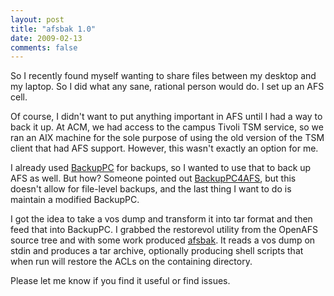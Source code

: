 ```yaml
---
layout: post
title: "afsbak 1.0"
date: 2009-02-13
comments: false
---
```

So I recently found myself wanting to share files between my desktop and my
laptop. So I did what any sane, rational person would do. I set up an AFS
cell.




Of course, I didn't want to put anything important in AFS until I had a way to
back it up. At ACM, we had access to the campus Tivoli TSM service, so we
ran an AIX machine for the sole purpose of using the old version of the TSM
client that had AFS support. However, this wasn't exactly an option for me.




I already used [BackupPC][0] for backups, so
I wanted to use that to back up AFS as well. But how? Someone pointed out
[BackupPC4AFS][1], but this
doesn't allow for file-level backups, and the last thing I want to do is
maintain a modified BackupPC.




I got the idea to take a vos dump and transform it into tar format and then feed
that into BackupPC. I grabbed the restorevol utility from the OpenAFS source
tree and with some work produced
[afsbak][2]. It reads a vos dump
on stdin and produces a tar archive, optionally producing shell scripts that
when run will restore the ACLs on the containing directory.




Please let me know if you find it useful or find issues.



[0]: http://backuppc.sourceforge.net
[1]: http://www.physics.unc.edu/~stephen/BackupPC4AFS/
[2]: /software/afsbak
